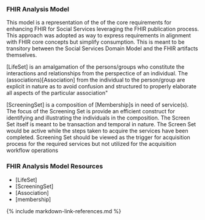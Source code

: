 ### FHIR Analysis Model

This model is a representation of the of the core requirements for enhancing FHIR for Social Services leveraging the FHIR publication process.  This approach was adopted as way to express requirements in alignment with FHIR core concepts but simplify consumption.  This is meant to be transitory between the Social Services Domain Model and the FHIR artifacts themselves.


[LifeSet] is an amalgamation of the persons/groups who constitute the interactions and relationships from the perspectice of an individual.  The (associations)[Association] from the individual to the person/group are explicit in nature as to avoid confusion and structured to properly elaborate all aspects of the particular association"


[ScreeningSet] is a composition of [Membership]s in need of service(s). The focus of the Screening Set is provide an efficient construct for identifying and illustrating the individuals in the composition.  The Screen Set itself is meant to be transaction and temporal in nature.  The Screen Set would be active while the steps taken to acquire the services have been completed. Screening Set should be viewed as the trigger for acquisition process for the required services but not utilized for the acquisition workflow operations

### FHIR Analysis Model Resources
* [LifeSet]
* [ScreeningSet]
* [Association]
* [membership]

{% include markdown-link-references.md %}
